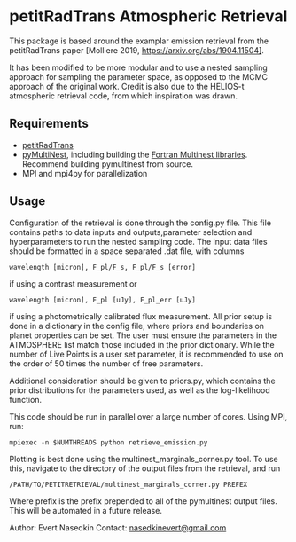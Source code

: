 # petitRadTrans Atmospheric Retrieval

This package is based around the examplar emission retrieval from the petitRadTrans paper [Molliere 2019, https://arxiv.org/abs/1904.11504]. 

It has been modified to be more modular and to use a nested sampling approach for sampling the parameter space, 
as opposed to the MCMC approach of the original work. Credit is also due to the HELIOS-t atmospheric retrieval 
code, from which inspiration was drawn.

## Requirements
* [petitRadTrans](https://petitradtrans.readthedocs.io/en/latest/content/notebooks/ret_emission_master.html)
* [pyMultiNest](https://github.com/JohannesBuchner/PyMultiNest), including building the [Fortran Multinest libraries](https://github.com/JohannesBuchner/MultiNest). Recommend building pymultinest from source.
* MPI and mpi4py for parallelization

## Usage
Configuration of the retrieval is done through the config.py file. 
This file contains paths to data inputs and outputs,parameter selection and hyperparameters to run the nested sampling code. 
The input data files should be formatted in a space separated .dat file, with columns
```
wavelength [micron], F_pl/F_s, F_pl/F_s [error]
```
if using a contrast measurement or
```
wavelength [micron], F_pl [uJy], F_pl_err [uJy]
```
if using a photometrically calibrated flux measurement.
All prior setup is done in a dictionary in the config file, where priors and boundaries on planet properties can be set.
The user must ensure the parameters in the ATMOSPHERE list match those included in the prior dictionary. 
While the number of Live Points is a user set parameter, it is recommended to use on the order of 50 times the number of free parameters.

Additional consideration should be given to priors.py, which contains the prior distributions for the parameters used, 
as well as the log-likelihood function.

This code should be run in parallel over a large number of cores. Using MPI, run:
```
mpiexec -n $NUMTHREADS python retrieve_emission.py
```

Plotting is best done using the multinest_marginals_corner.py tool.
To use this, navigate to the directory of the output files from the retrieval,
and run
```
/PATH/TO/PETITRETRIEVAL/multinest_marginals_corner.py PREFEX
```
Where prefix is the prefix prepended to all of the pymultinest output files.
This will be automated in a future release.

Author: Evert Nasedkin
Contact: nasedkinevert@gmail.com
